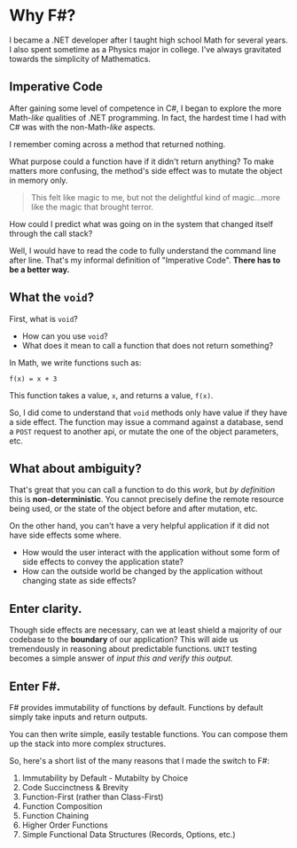 # Why F#?

I became a .NET developer after I taught high school Math for several years.  I also spent sometime as a Physics major in college.  I've always gravitated towards the simplicity of Mathematics.

## Imperative Code 

After gaining some level of competence in C#, I began to explore the more Math-*like* qualities of .NET programming.  In fact, the hardest time I had with C# was with the non-Math-*like* aspects.  

I remember coming across a method that returned nothing.  

What purpose could a function have if it didn't return anything?  To make matters more confusing, the method's side effect was to mutate the object in memory only.  

> This felt like magic to me, but not the delightful kind of magic...more like the magic that brought terror.  

How could I predict what was going on in the system that changed itself through the call stack?  

Well, I would have to read the code to fully understand the command line after line.  That's my informal definition of "Imperative Code".  **There has to be a better way.**

## What the `void`?

First, what is `void`?

- How can you use `void`?
- What does it mean to call a function that does not return something?

In Math, we write functions such as:

`f(x) = x + 3`

This function takes a value, `x`, and returns a value, `f(x)`.

So, I did come to understand that `void` methods only have value if they have a side effect.  The function may issue a command against a database, send a `POST` request to another api, or mutate the one of the object parameters, etc.

## What about ambiguity?

That's great that you can call a function to do this *work*, but *by definition* this is **non-deterministic**.  You cannot precisely define the remote resource being used, or the state of the object before and after mutation, etc.

On the other hand, you can't have a very helpful application if it did not have side effects some where.  

- How would the user interact with the application without some form of side effects to convey the application state?  
- How can the outside world be changed by the application without changing state as side effects?  

## Enter clarity.

Though side effects are necessary, can we at least shield a majority of our codebase to the **boundary** of our application?  This will aide us tremendously in reasoning about predictable functions.  `UNIT` testing becomes a simple answer of *input this and verify this output.*  

## Enter F#.

F# provides immutability of functions by default.  Functions by default simply take inputs and return outputs.  

You can then write simple, easily testable functions.  You can compose them up the stack into more complex structures.  

So, here's a short list of the many reasons that I made the switch to F#:

1. Immutability by Default - Mutabilty by Choice
2. Code Succinctness & Brevity
3. Function-First (rather than Class-First)
4. Function Composition
5. Function Chaining
6. Higher Order Functions
7. Simple Functional Data Structures (Records, Options, etc.)